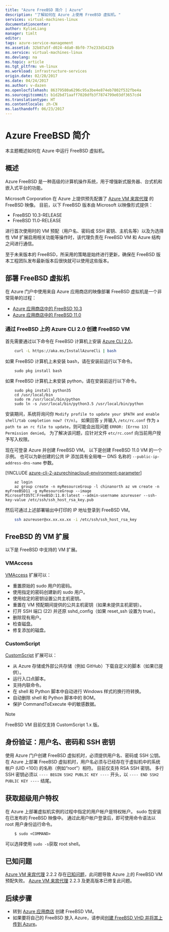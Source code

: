 ```yaml
---
title: "Azure FreeBSD 简介 | Azure"
description: "了解如何在 Azure 上使用 FreeBSD 虚拟机。"
services: virtual-machines-linux
documentationcenter: 
author: KylieLiang
manager: timlt
editor: 
tags: azure-service-management
ms.assetid: 32b87a5f-d024-4da0-8bf0-77e233d1422b
ms.service: virtual-machines-linux
ms.devlang: na
ms.topic: article
ms.tgt_pltfrm: vm-linux
ms.workload: infrastructure-services
origin.date: 02/28/2017
ms.date: 04/24/2017
ms.author: v-dazen
ms.openlocfilehash: 86379580a6296c95a3be4e874eb7802f532fbe4a
ms.sourcegitcommit: b1d2bd71aaff7020dfb3f7874799e03df3657cd4
ms.translationtype: HT
ms.contentlocale: zh-CN
ms.lasthandoff: 06/23/2017
---
```

# Azure FreeBSD 简介
<a id="introduction-to-freebsd-on-azure" class="xliff"></a>
本主题概述如何在 Azure 中运行 FreeBSD 虚拟机。

## 概述
<a id="overview" class="xliff"></a>
Azure FreeBSD 是一种高级的计算机操作系统，用于增强新式服务器、台式机和嵌入式平台的功能。

Microsoft Corporation 在 Azure 上提供预先配置了 [Azure VM 来宾代理](https://github.com/Azure/WALinuxAgent/) 的 FreeBSD 映像。 目前，以下 FreeBSD 版本由 Microsoft 以映像形式提供：

- FreeBSD 10.3-RELEASE
- FreeBSD 11.0-RELEASE

进行首次使用时的 VM 预配（用户名、密码或 SSH 密钥、主机名等）以及为选择性 VM 扩展启用相关功能等操作时，该代理负责在 FreeBSD VM 和 Azure 结构之间进行通信。

至于未来版本的 FreeBSD，所采用的策略是始终进行更新，确保在 FreeBSD 版本工程团队发布最新版本后很快就可以使用这些版本。

## 部署 FreeBSD 虚拟机
<a id="deploying-a-freebsd-virtual-machine" class="xliff"></a>
在 Azure 门户中使用来自 Azure 应用商店的映像部署 FreeBSD 虚拟机是一个非常简单的过程：

- [Azure 应用商店中的 FreeBSD 10.3](https://azure.microsoft.com/marketplace/partners/microsoft/freebsd103/)
- [Azure 应用商店中的 FreeBSD 11.0](https://azure.microsoft.com/marketplace/partners/microsoft/freebsd110/)

### 通过 FreeBSD 上的 Azure CLI 2.0 创建 FreeBSD VM
<a id="create-a-freebsd-vm-through-azure-cli-20-on-freebsd" class="xliff"></a>
首先需要通过以下命令在 FreeBSD 计算机上安装 [Azure CLI 2.0](https://docs.microsoft.com/cli/azure/get-started-with-azure-cli)。

```bash 
    curl -L https://aka.ms/InstallAzureCli | bash
```

如果 FreeBSD 计算机上未安装 bash，请在安装前运行以下命令。 

```
    sudo pkg install bash
```

如果 FreeBSD 计算机上未安装 python，请在安装前运行以下命令。 

```
    sudo pkg install python35
    cd /usr/local/bin 
    sudo rm /usr/local/bin/python 
    sudo ln -s /usr/local/bin/python3.5 /usr/local/bin/python
```

安装期间，系统将询问你 `Modify profile to update your $PATH and enable shell/tab completion now? (Y/n)`。 如果回答 `y` 并输入 `/etc/rc.conf` 作为 `a path to an rc file to update`，则可能会出现问题 `ERROR: [Errno 13] Permission denied`。 为了解决该问题，应针对文件 `etc/rc.conf` 向当前用户授予写入权限。

现在可登录 Azure 并创建 FreeBSD VM。 以下是创建 FreeBSD 11.0 VM 的一个示例。 也可以为新创建的公共 IP 添加具有全局唯一 DNS 名称的 `--public-ip-address-dns-name` 参数。 

[!INCLUDE [azure-cli-2-azurechinacloud-environment-parameter](../../includes/azure-cli-2-azurechinacloud-environment-parameter.md)]

```azurecli
    az login 
    az group create -n myResourceGroup -l chinanorth az vm create -n myFreeBSD11 -g myResourceGroup --image MicrosoftOSTC:FreeBSD:11.0:latest --admin-username azureuser --ssh-key-value /etc/ssh/ssh_host_rsa_key.pub 
```

然后可通过上述部署输出中打印的 IP 地址登录到 FreeBSD VM。 

```bash
    ssh azureuser@xx.xx.xx.xx -i /etc/ssh/ssh_host_rsa_key
```   

## FreeBSD 的 VM 扩展
<a id="vm-extensions-for-freebsd" class="xliff"></a>
以下是 FreeBSD 中支持的 VM 扩展。

### VMAccess
<a id="vmaccess" class="xliff"></a>
[VMAccess](https://github.com/Azure/azure-linux-extensions/tree/master/VMAccess) 扩展可以：

* 重置原始的 sudo 用户的密码。
* 使用指定的密码创建新的 sudo 用户。
* 使用给定的密钥设置公共主机密钥。
* 重置在 VM 预配期间提供的公共主机密钥（如果未提供主机密钥）。
* 打开 SSH 端口 (22) 并还原 sshd_config（如果 reset_ssh 设置为 true）。
* 删除现有用户。
* 检查磁盘。
* 修复添加的磁盘。

### CustomScript
<a id="customscript" class="xliff"></a>
[CustomScript](https://github.com/Azure/azure-linux-extensions/tree/master/CustomScript) 扩展可以：

* 从 Azure 存储或外部公共存储（例如 GitHub）下载自定义的脚本（如果已提供）。
* 运行入口点脚本。
* 支持内联命令。
* 在 shell 和 Python 脚本中自动进行 Windows 样式的换行符转换。
* 自动删除 shell 和 Python 脚本中的 BOM。
* 保护 CommandToExecute 中的敏感数据。

> [!NOTE]
> FreeBSD VM 目前仅支持 CustomScript 1.x 版。  

## 身份验证：用户名、密码和 SSH 密钥
<a id="authentication-user-names-passwords-and-ssh-keys" class="xliff"></a>
使用 Azure 门户创建 FreeBSD 虚拟机时，必须提供用户名、密码或 SSH 公钥。
在 Azure 上部署 FreeBSD 虚拟机时，用户名必须与已经存在于虚拟机中的系统帐户 (UID <100) 的名称（例如“root”）相符。
目前仅支持 RSA SSH 密钥。 多行 SSH 密钥必须以 `---- BEGIN SSH2 PUBLIC KEY ----` 开头，以 `---- END SSH2 PUBLIC KEY ----` 结尾。

## 获取超级用户特权
<a id="obtaining-superuser-privileges" class="xliff"></a>
在 Azure 上部署虚拟机实例的过程中指定的用户帐户是特权帐户。 sudo 包安装在已发布的 FreeBSD 映像中。
通过此用户帐户登录后，即可使用命令语法以 root 用户身份运行命令。

```
    $ sudo <COMMAND>
```

可以选择使用 `sudo -s`获取 root shell。

## 已知问题
<a id="known-issues" class="xliff"></a>
[Azure VM 来宾代理](https://github.com/Azure/WALinuxAgent/) 2.2.2 存在[已知问题](https://github.com/Azure/WALinuxAgent/pull/517)，此问题导致 Azure 上的 FreeBSD VM 预配失败。 [Azure VM 来宾代理](https://github.com/Azure/WALinuxAgent/) 2.2.3 及更高版本已修复此问题。 

## 后续步骤
<a id="next-steps" class="xliff"></a>
* 转到 [Azure 应用商店](https://portal.azure.cn/#create/Microsoft.FreeBSD110-ARM) 创建 FreeBSD VM。
* 如果要将自己的 FreeBSD 放入 Azure，请参阅[创建 FreeBSD VHD 并将其上传到 Azure](linux/classic/freebsd-create-upload-vhd.md)。
